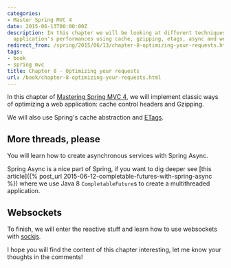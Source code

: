 ```yaml
---
categories:
- Master Spring MVC 4
date: 2015-06-13T00:00:00Z
description: In this chapter we will be looking at different techniques to improve our
  application's performances using cache, gzipping, etags, async and websockets
redirect_from: /spring/2015/06/13/chapter-8-optimizing-your-requests.html
tags:
- book
- spring mvc
title: Chapter 8 - Optimizing your requests
url: /book/chapter-8-optimizing-your-requests.html
---
```


In this chapter of [Mastering Spring MVC 4](/mastering-spring-mvc4.html), we will
implement classic ways of optimizing a web application: cache
control headers and Gzipping.

We will also use Spring's cache abstraction and [ETags](https://en.wikipedia.org/wiki/HTTP_ETag).

## More threads, please

You will learn how to create asynchronous services with Spring Async.

Spring Async is a nice part of Spring, if you want to dig deeper
see [this article]({% post_url 2015-06-12-completable-futures-with-spring-async %})
where we use Java 8 `CompletableFuture`s to create a multithreaded application.

## Websockets

To finish, we will enter the reactive stuff and learn how to use websockets with
[sockjs](http://sockjs.org).

I hope you will find the content of this chapter interesting, let me know your thoughts in the comments!
